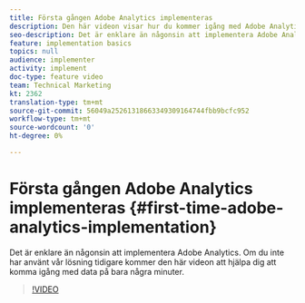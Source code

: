 ```yaml
---
title: Första gången Adobe Analytics implementeras
description: Den här videon visar hur du kommer igång med Adobe Analytics-data på några minuter.
seo-description: Det är enklare än någonsin att implementera Adobe Analytics. Om du inte har använt vår lösning tidigare kommer den här videon att hjälpa dig att komma igång med data på bara några minuter.
feature: implementation basics
topics: null
audience: implementer
activity: implement
doc-type: feature video
team: Technical Marketing
kt: 2362
translation-type: tm+mt
source-git-commit: 56049a25261318663349309164744fbb9bcfc952
workflow-type: tm+mt
source-wordcount: '0'
ht-degree: 0%

---
```



# Första gången Adobe Analytics implementeras {#first-time-adobe-analytics-implementation}

Det är enklare än någonsin att implementera Adobe Analytics. Om du inte har använt vår lösning tidigare kommer den här videon att hjälpa dig att komma igång med data på bara några minuter.

>[!VIDEO](https://video.tv.adobe.com/v/25456/?quality=12)

